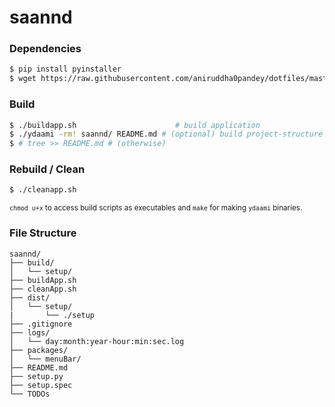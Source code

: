 # saannd 

### Dependencies
```bash
$ pip install pyinstaller
$ wget https://raw.githubusercontent.com/aniruddha0pandey/dotfiles/master/.scripts/ydaami.c
```
### Build
```bash
$ ./buildapp.sh                      # build application
$ ./ydaami -rm! saannd/ README.md # (optional) build project-structure markdown
$ # tree >> README.md # (otherwise)
```
### Rebuild / Clean
```bash
$ ./cleanapp.sh
```  
<sub><code>chmod u+x</code> to access build scripts as executables and <code>make</code> for making <code>ydaami</code> binaries.</sub>
  
### File Structure
```
saannd/
├── build/
│   └── setup/
├── buildApp.sh
├── cleanApp.sh
├── dist/
│   └── setup/
|       └── ./setup
├── .gitignore
├── logs/
│   └── day:month:year-hour:min:sec.log
├── packages/
│   └── menuBar/
├── README.md
├── setup.py
├── setup.spec
└── TODOs
```

